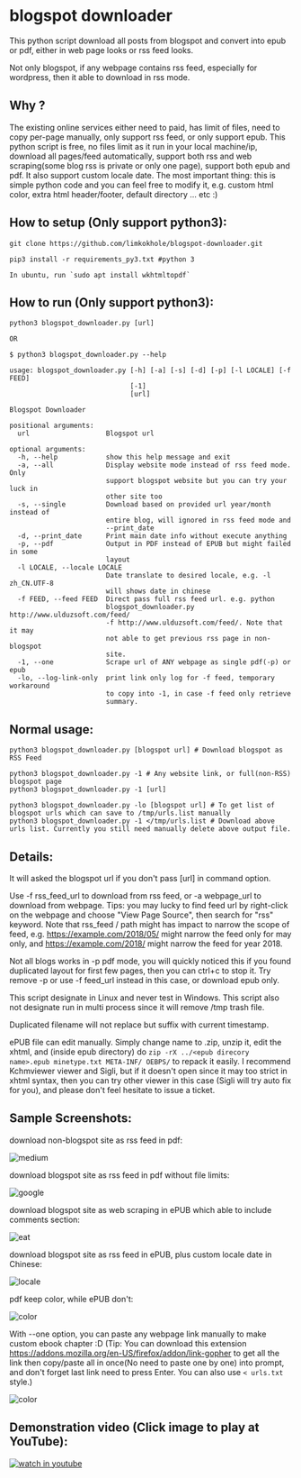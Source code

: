 # blogspot downloader

This python script download all posts from blogspot and convert into epub or pdf, either in web page looks or rss feed looks.

Not only blogspot, if any webpage contains rss feed, especially for wordpress, then it able to download in rss mode.

## Why ?

The existing online services either need to paid, has limit of files, need to copy per-page manually, only support rss feed, or only support epub. This python script is free, no files limit as it run in your local machine/ip, download all pages/feed automatically, support both rss and web scraping(some blog rss is private or only one page), support both epub and pdf. It also support custom locale date. The most important thing: this is simple python code and you can feel free to modify it, e.g. custom html color, extra html header/footer, default directory ... etc :)

## How to setup (Only support python3):
    git clone https://github.com/limkokhole/blogspot-downloader.git

    pip3 install -r requirements_py3.txt #python 3

    In ubuntu, run `sudo apt install wkhtmltopdf`

## How to run (Only support python3):

    python3 blogspot_downloader.py [url]

    OR

    $ python3 blogspot_downloader.py --help

    usage: blogspot_downloader.py [-h] [-a] [-s] [-d] [-p] [-l LOCALE] [-f FEED]
                                  [-1]
                                  [url]

    Blogspot Downloader

    positional arguments:
      url                   Blogspot url

    optional arguments:
      -h, --help            show this help message and exit
      -a, --all             Display website mode instead of rss feed mode. Only
                            support blogspot website but you can try your luck in
                            other site too
      -s, --single          Download based on provided url year/month instead of
                            entire blog, will ignored in rss feed mode and
                            --print_date
      -d, --print_date      Print main date info without execute anything
      -p, --pdf             Output in PDF instead of EPUB but might failed in some
                            layout
      -l LOCALE, --locale LOCALE
                            Date translate to desired locale, e.g. -l zh_CN.UTF-8
                            will shows date in chinese
      -f FEED, --feed FEED  Direct pass full rss feed url. e.g. python
                            blogspot_downloader.py http://www.ulduzsoft.com/feed/
                            -f http://www.ulduzsoft.com/feed/. Note that it may
                            not able to get previous rss page in non-blogspot
                            site.
      -1, --one             Scrape url of ANY webpage as single pdf(-p) or epub
      -lo, --log-link-only  print link only log for -f feed, temporary workaround
                            to copy into -1, in case -f feed only retrieve
                            summary.

## Normal usage:

    python3 blogspot_downloader.py [blogspot url] # Download blogspot as RSS Feed

    python3 blogspot_downloader.py -1 # Any website link, or full(non-RSS) blogspot page
    python3 blogspot_downloader.py -1 [url]

    python3 blogspot_downloader.py -lo [blogspot url] # To get list of blogspot urls which can save to /tmp/urls.list manually
    python3 blogspot_downloader.py -1 </tmp/urls.list # Download above urls list. Currently you still need manually delete above output file.
    
## Details:

It will asked the blogspot url if you don't pass [url] in command option.

Use -f rss_feed_url to download from rss feed, or -a webpage_url to download from webpage. Tips: you may lucky to find feed url by right-click on the webpage and choose "View Page Source", then search for "rss" keyword. Note that rss_feed / path might has impact to narrow the scope of feed, e.g. https://example.com/2018/05/ might narrow the feed only for may only, and https://example.com/2018/ might narrow the feed for year 2018.

Not all blogs works in -p pdf mode, you will quickly noticed this if you found duplicated layout for first few pages, then you can ctrl+c to stop it. Try remove -p or use -f feed_url instead in this case, or download epub only.

This script designate in Linux and never test in Windows. This script also not designate run in multi process since it will remove /tmp trash file.

Duplicated filename will not replace but suffix with current timestamp.

ePUB file can edit manually. Simply change name to .zip, unzip it, edit the xhtml, and (inside epub directory) do `zip -rX ../<epub direcory name>.epub minetype.txt META-INF/ OEBPS/` to repack it easily.  I recommend Kchmviewer viewer and Sigli, but if it doesn't open since it may too strict in xhtml syntax, then you can try other viewer in this case (Sigli will try auto fix for you), and please don't feel hesitate to issue a ticket.

## Sample Screenshots:

download non-blogspot site as rss feed in pdf:  

![medium](/images/medium.png?raw=true "download non-blogspot site as rss feed in pdf")  

download blogspot site as rss feed in pdf without file limits:

![google](/images/google.png?raw=true "download blogspot site as rss feed in pdf without file limits")  

download blogspot site as web scraping in ePUB which able to include comments section:

![eat](/images/eat.png?raw=true "download blogspot site as web scraping in ePUB")

download blogspot site as rss feed in ePUB, plus custom locale date in Chinese:  

![locale](/images/locale.png?raw=true "download blogspot site as rss feed in ePUB, plus custom locale")

pdf keep color, while ePUB don't:  

![color](/images/color.png?raw=true "pdf keep color, while ePUB don't")

With --one option, you can paste any webpage link manually to make custom ebook chapter :D (Tip: You can download this extension https://addons.mozilla.org/en-US/firefox/addon/link-gopher to get all the link then copy/paste all in once(No need to paste one by one) into prompt, and don't forget last link need to press Enter. You can also use `< urls.txt` style.)

![color](/images/perl.png?raw=true "You can even paste any webpage link to create a nice ePUB ebook :D")

## Demonstration video (Click image to play at YouTube): ##
[![watch in youtube](https://i.ytimg.com/vi/B6QzTmMglEo/hqdefault.jpg)](https://www.youtube.com/watch?v=B6QzTmMglEo "Blogspot_downloader")


